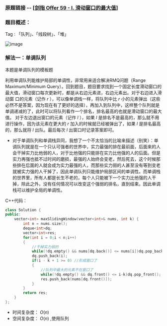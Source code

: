 ### 原题链接 -- [[剑指 Offer 59 - I. 滑动窗口的最大值](https://leetcode.cn/problems/hua-dong-chuang-kou-de-zui-da-zhi-lcof/)]

### 题目概述：
Tag : 「队列」、「线段树」、「堆」

![image](https://user-images.githubusercontent.com/99656524/233755267-d3783189-fd4e-41b0-bf14-049d6de05255.png)

### 解法一：单调队列
本题是单调队列的模板题

利用单调队列能维护局部的单调性，非常用来适合解决RMQ问题（Range Maximum/Minimum Query）。回到题目，题目要求找到一个固定长度滑动窗口的最大值，滑动窗口每次更新时，都是从右边元素进，右边元素出。对于右边进入滑动窗
口的元素（记作 $r$ ），可以像单调栈一样，将队列中比 $r$ 小的元素弹出（这些必然不是答案，因为现在有了更好的选择），再加入到队列中，这样整个队列就是单调递减的了，此时可以将队列看作一个排名，排名最高的也就是滑动窗口的最大值。
对于左边退出窗口的元素（记作 $l$ ），如果 $l$ 是排名不是最高的，那么就不用进行操作，因为该元素在更大的 $r$ 加入的时候就已经被弹出了，如果 $l$ 是排名最高的，那么就将 $l$ 出队。最后每次 $l$ 出窗口时记录答案即可。

* 对于单调队列和单调栈异同，我想了一个不太恰当的比喻来描述（别笑）：单调队列就是在一个只认可强者的世界中，实力最强的排在最前面，后面来的人会干掉实力比他弱的人，对于比他强的只能排在实力比他强的人的后面。但是实力再强也抵不过时间的磨损，最强的人始终会变老，然后死去，这个时候那些排在后面的人就会成为实力最强的人，而那些实力弱的人甚至没有等到变老就被实力强的人干掉了，因此单调队列只能维护局部区间的单调性。而单调栈的世界里，所有人都是长生不老的，每个人只能被下一个实力比他强的人干掉，除此之外，没有任何情况可以改变这个强弱的排名，直到结束。因此单调栈可以维护全局的单调性。

C++代码：
```cpp
class Solution {
public:
    vector<int> maxSlidingWindow(vector<int>& nums, int k) {
        int n = nums.size();
        deque<int>dq;
        vector<int>res;
        for(int i = 0;i < n;i++)
        {
            //干掉实力弱的
            while(!dq.empty() && nums[dq.back()] <= nums[i])dq.pop_back();
            dq.push_back(i);
            if(i - k + 1 >= 0) //形成窗口了
            {
                //队列中最大的元素不在窗口了
                while(!dq.empty() && dq.front() <= i-k)dq.pop_front();
                res.push_back(nums[dq.front()]);
            }
        }
        return res;
    }
};
```
* 时间复杂度： $O(n)$
* 空间复杂度： $O(n)$ ,使用队列



